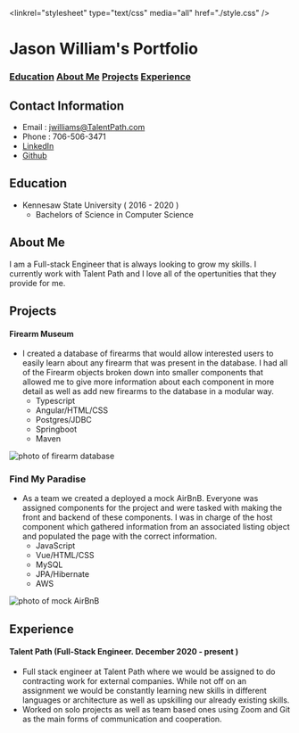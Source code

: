 <linkrel="stylesheet" type="text/css" media="all" href="./style.css" />
# Jason William's Portfolio

### [Education](#education) [About Me](#about-me) [Projects](#projects) [Experience](#experience)

## Contact Information
* Email : jwilliams@TalentPath.com
* Phone : 706-506-3471
* [LinkedIn](https://www.linkedin.com/in/jason-williams-0a5895203/)
* [Github](https://github.com/Jason-Williams-github)

## Education
* Kennesaw State University ( 2016 - 2020 )
  * Bachelors of Science in Computer Science

## About Me
I am a Full-stack Engineer that is always looking to grow my skills. I currently work with Talent Path and I love all of the opertunities that they provide for me. 

## Projects

#### Firearm Museum
* I created a database of firearms that would allow interested users to easily learn about any firearm that was present in the database. I had all of the Firearm objects broken down into smaller components that allowed me to give more information about each component in more detail as well as add new firearms to the database in a modular way.
  * Typescript
  * Angular/HTML/CSS
  * Postgres/JDBC
  * Springboot
  * Maven

![photo of firearm database](https://i.imgur.com/15HlJcm.png)

### Find My Paradise
* As a team we created a deployed a mock AirBnB. Everyone was assigned components for the project and were tasked with making the front and backend of these components. I was in charge of the host component which gathered information from an associated listing object and populated the page with the correct information.
  * JavaScript
  * Vue/HTML/CSS
  * MySQL
  * JPA/Hibernate
  * AWS

![photo of mock AirBnB](https://i.imgur.com/RnT0E1X.png)

## Experience

#### Talent Path (Full-Stack Engineer. December 2020 - present )

* Full stack engineer at Talent Path where we would be assigned to do contracting work for external companies. While not off on an assignment we would be constantly learning new skills in different languages or architecture as well as upskilling our already existing skills.
* Worked on solo projects as well as team based ones using Zoom and Git as the main forms of communication and cooperation.


